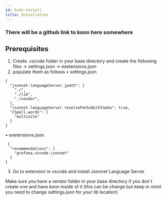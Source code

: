 ```yaml
---
id: konn-install
title: Installation
---
```


### There will be a github link to konn here somewhere


## Prerequisites

1. Create .vscode folder in your base directory and create the following files → settings.json → exetensions.json
2. populate them as follows
• settings.json

```
{
  "jsonnet.languageServer.jpath": [
    "./",
    "./lib",
    "./vendor",
  ],
  "jsonnet.languageServer.resolvePathsWithTanka": true,
  "cSpell.words": [
    "multisite"
  ]
}
```

• exetensions.json
```
 {
  "recommendations": [
    "grafana.vscode-jsonnet"
  ]
}
```

3. Go to extension in vscode and install Jsonnet Language Server

Make sure you have a vendor folder in your base directory if you don`t create one and have konn inside of it (this can be change but keep in mind you need to change settings.json for your lib location)
